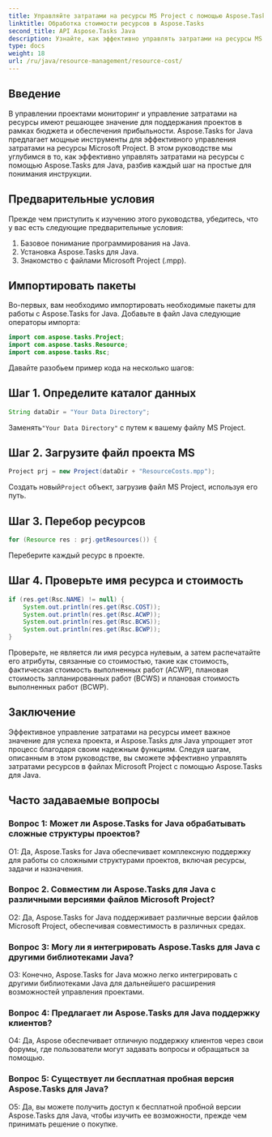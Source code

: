 ```yaml
---
title: Управляйте затратами на ресурсы MS Project с помощью Aspose.Tasks для Java
linktitle: Обработка стоимости ресурсов в Aspose.Tasks
second_title: API Aspose.Tasks Java
description: Узнайте, как эффективно управлять затратами на ресурсы MS Project с помощью Aspose.Tasks для Java. Следуйте нашему пошаговому руководству.
type: docs
weight: 18
url: /ru/java/resource-management/resource-cost/
---
```

## Введение

В управлении проектами мониторинг и управление затратами на ресурсы имеют решающее значение для поддержания проектов в рамках бюджета и обеспечения прибыльности. Aspose.Tasks for Java предлагает мощные инструменты для эффективного управления затратами на ресурсы Microsoft Project. В этом руководстве мы углубимся в то, как эффективно управлять затратами на ресурсы с помощью Aspose.Tasks для Java, разбив каждый шаг на простые для понимания инструкции.

## Предварительные условия

Прежде чем приступить к изучению этого руководства, убедитесь, что у вас есть следующие предварительные условия:

1. Базовое понимание программирования на Java.
2. Установка Aspose.Tasks для Java.
3. Знакомство с файлами Microsoft Project (.mpp).

## Импортировать пакеты

Во-первых, вам необходимо импортировать необходимые пакеты для работы с Aspose.Tasks for Java. Добавьте в файл Java следующие операторы импорта:

```java
import com.aspose.tasks.Project;
import com.aspose.tasks.Resource;
import com.aspose.tasks.Rsc;
```

Давайте разобьем пример кода на несколько шагов:

## Шаг 1. Определите каталог данных

```java
String dataDir = "Your Data Directory";
```

 Заменять`"Your Data Directory"` с путем к вашему файлу MS Project.

## Шаг 2. Загрузите файл проекта MS

```java
Project prj = new Project(dataDir + "ResourceCosts.mpp");
```

 Создать новый`Project` объект, загрузив файл MS Project, используя его путь.

## Шаг 3. Перебор ресурсов

```java
for (Resource res : prj.getResources()) {
```

Переберите каждый ресурс в проекте.

## Шаг 4. Проверьте имя ресурса и стоимость

```java
if (res.get(Rsc.NAME) != null) {
    System.out.println(res.get(Rsc.COST));
    System.out.println(res.get(Rsc.ACWP));
    System.out.println(res.get(Rsc.BCWS));
    System.out.println(res.get(Rsc.BCWP));
}
```

Проверьте, не является ли имя ресурса нулевым, а затем распечатайте его атрибуты, связанные со стоимостью, такие как стоимость, фактическая стоимость выполненных работ (ACWP), плановая стоимость запланированных работ (BCWS) и плановая стоимость выполненных работ (BCWP).

## Заключение

Эффективное управление затратами на ресурсы имеет важное значение для успеха проекта, и Aspose.Tasks для Java упрощает этот процесс благодаря своим надежным функциям. Следуя шагам, описанным в этом руководстве, вы сможете эффективно управлять затратами ресурсов в файлах Microsoft Project с помощью Aspose.Tasks для Java.

## Часто задаваемые вопросы

### Вопрос 1: Может ли Aspose.Tasks for Java обрабатывать сложные структуры проектов?

О1: Да, Aspose.Tasks for Java обеспечивает комплексную поддержку для работы со сложными структурами проектов, включая ресурсы, задачи и назначения.

### Вопрос 2. Совместим ли Aspose.Tasks для Java с различными версиями файлов Microsoft Project?

О2: Да, Aspose.Tasks for Java поддерживает различные версии файлов Microsoft Project, обеспечивая совместимость в различных средах.

### Вопрос 3: Могу ли я интегрировать Aspose.Tasks для Java с другими библиотеками Java?

О3: Конечно, Aspose.Tasks for Java можно легко интегрировать с другими библиотеками Java для дальнейшего расширения возможностей управления проектами.

### Вопрос 4: Предлагает ли Aspose.Tasks для Java поддержку клиентов?

О4: Да, Aspose обеспечивает отличную поддержку клиентов через свои форумы, где пользователи могут задавать вопросы и обращаться за помощью.

### Вопрос 5: Существует ли бесплатная пробная версия Aspose.Tasks для Java?

О5: Да, вы можете получить доступ к бесплатной пробной версии Aspose.Tasks для Java, чтобы изучить ее возможности, прежде чем принимать решение о покупке.